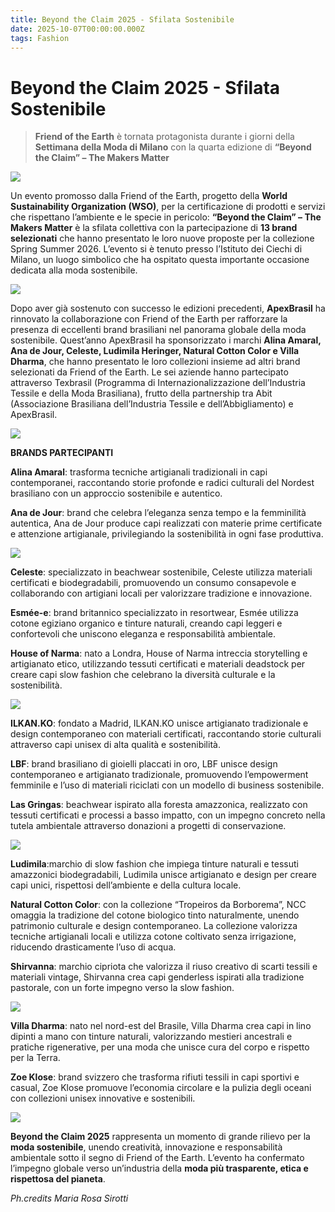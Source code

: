 ```yaml
---
title: Beyond the Claim 2025 - Sfilata Sostenibile
date: 2025-10-07T00:00:00.000Z
tags: Fashion
---
```


# Beyond the Claim 2025 - Sfilata Sostenibile

> **Friend of the Earth** è tornata protagonista durante i giorni della **Settimana della Moda di Milano** con la quarta edizione di **“Beyond the Claim” – The Makers Matter**
 
![](banner.jpg)

Un evento promosso dalla Friend of the Earth, progetto della **World Sustainability Organization (WSO)**, per la certificazione di prodotti e servizi che rispettano l’ambiente e le specie in pericolo: **“Beyond the Claim” – The Makers Matter** è la sfilata collettiva con la partecipazione di **13 brand selezionati** che hanno presentato le loro nuove proposte per la collezione Spring Summer 2026. L’evento si è tenuto presso l’Istituto dei Ciechi di Milano, un luogo simbolico che ha ospitato questa importante occasione dedicata alla moda sostenibile. 

![](2.jpg)

Dopo aver già sostenuto con successo le edizioni precedenti, **ApexBrasil** ha rinnovato la collaborazione con Friend of the Earth per rafforzare la presenza di eccellenti brand brasiliani nel panorama globale della moda sostenibile. Quest’anno ApexBrasil ha sponsorizzato i marchi **Alina Amaral, Ana de Jour, Celeste, Ludimila Heringer, Natural Cotton Color e Villa Dharma**, che hanno presentato le loro collezioni insieme ad altri brand selezionati da Friend of the Earth. Le sei aziende hanno partecipato attraverso Texbrasil (Programma di Internazionalizzazione dell’Industria Tessile e della Moda Brasiliana), frutto della partnership tra Abit (Associazione Brasiliana dell’Industria Tessile e dell’Abbigliamento) e ApexBrasil.

![](7.jpg)

**BRANDS PARTECIPANTI**

**Alina Amaral**: trasforma tecniche artigianali tradizionali in capi contemporanei, raccontando storie profonde e radici culturali del Nordest brasiliano con un approccio sostenibile e autentico. 

**Ana de Jour**: brand che celebra l’eleganza senza tempo e la femminilità autentica, Ana de Jour produce capi realizzati con materie prime certificate e attenzione artigianale, privilegiando la sostenibilità in ogni fase produttiva. 

![](14.jpg)

**Celeste**: specializzato in beachwear sostenibile, Celeste utilizza materiali certificati e biodegradabili, promuovendo un consumo consapevole e collaborando con artigiani locali per valorizzare tradizione e innovazione. 

**Esmée-e**: brand britannico specializzato in resortwear, Esmée utilizza cotone egiziano organico e tinture naturali, creando capi leggeri e confortevoli che uniscono eleganza e responsabilità ambientale. 

**House of Narma**: nato a Londra, House of Narma intreccia storytelling e artigianato etico, utilizzando tessuti certificati e materiali deadstock per creare capi slow fashion che celebrano la diversità culturale e la sostenibilità. 

![](13.jpg)

**ILKAN.KO**: fondato a Madrid, ILKAN.KO unisce artigianato tradizionale e design contemporaneo con materiali certificati, raccontando storie culturali attraverso capi unisex di alta qualità e sostenibilità. 

**LBF**: brand brasiliano di gioielli placcati in oro, LBF unisce design contemporaneo e artigianato tradizionale, promuovendo l’empowerment femminile e l’uso di materiali riciclati con un modello di business sostenibile. 

**Las Gringas**: beachwear ispirato alla foresta amazzonica, realizzato con tessuti certificati e processi a basso impatto, con un impegno concreto nella tutela ambientale attraverso donazioni a progetti di conservazione. 

![](6.jpg)

**Ludimila**:marchio di slow fashion che impiega tinture naturali e tessuti amazzonici biodegradabili, Ludimila unisce artigianato e design per creare capi unici, rispettosi dell’ambiente e della cultura locale. 

**Natural Cotton Color**: con la collezione “Tropeiros da Borborema”, NCC omaggia la tradizione del cotone biologico tinto naturalmente, unendo patrimonio culturale e design contemporaneo. La collezione valorizza tecniche artigianali locali e utilizza cotone coltivato senza irrigazione, riducendo drasticamente l’uso di acqua. 

**Shirvanna**: marchio cipriota che valorizza il riuso creativo di scarti tessili e materiali vintage, Shirvanna crea capi genderless ispirati alla tradizione pastorale, con un forte impegno verso la slow fashion. 

![](11.jpg)

**Villa Dharma**: nato nel nord-est del Brasile, Villa Dharma crea capi in lino dipinti a mano con tinture naturali, valorizzando mestieri ancestrali e pratiche rigenerative, per una moda che unisce cura del corpo e rispetto per la Terra. 

**Zoe Klose**: brand svizzero che trasforma rifiuti tessili in capi sportivi e casual, Zoe Klose promuove l’economia circolare e la pulizia degli oceani con collezioni unisex innovative e sostenibili.

![](1.jpg)

**Beyond the Claim 2025** rappresenta un momento di grande rilievo per la **moda sostenibile**, unendo creatività, innovazione e responsabilità ambientale sotto il segno di Friend of the Earth. L’evento ha confermato l’impegno globale verso un’industria della **moda più trasparente, etica e rispettosa del pianeta**.

_Ph.credits Maria Rosa Sirotti_
